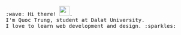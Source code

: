 <p>
  <samp>
    :wave: Hi there! <img src="https://user-images.githubusercontent.com/5679180/79618120-0daffb80-80be-11ea-819e-d2b0fa904d07.gif" width="27px">.
    <br> I'm Quoc Trung, student at Dalat University.
      <br>I love to learn web development and design. :sparkles:<br>
  </samp>
</p>
